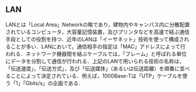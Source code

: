 ## LAN
LANとは「Local Area」Networkの略であり，建物内やキャンパス内に分散配置されているコンピュータ，大容量記憶装置，及びプリンタなどを高速で結ぶ通信手段としての役割を持つ．近年のLANは「イーサネット」技術を使って構成されることが多い．LANにおいて，通信相手の指定は「MAC」アドレスによって行われる．ネットワーク機器間を結ぶケーブルでは，「フレーム」と呼ばれる単位にデータを分割して通信が行われる．上記のLANで用いられる技術の名称は，「伝送速度」，「伝送方式」，及び「伝送媒体」（あるいは伝送距離）を順番に並べることによって決定されている．例えば，1000Base-Tは「UTP」ケーブルを使う「1」「Gbits/s」の企画である．